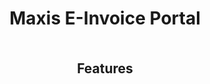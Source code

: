 <div align="center" >
    <h1>Maxis E-Invoice Portal</h1>
</div>

<div align="center" style="margin-top: 10%;">
    <h2>Features</h2>
</div>
